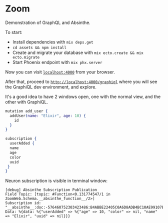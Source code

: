 # Zoom

Demonstration of GraphQL and Absinthe.

To start:

  * Install dependencies with `mix deps.get`
  * `cd assets && npm install`
  * Create and migrate your database with `mix ecto.create && mix ecto.migrate`
  * Start Phoenix endpoint with `mix phx.server`

Now you can visit [`localhost:4000`](http://localhost:4000) from your browser.

After that, proceed to [`http://localhost:4000/graphiql`](http://localhost:4000/graphiql) where you will see the GraphiQL dev environment, and explore.

It's a good idea to have 2 windows open, one with the normal view, and the other with GraphiQL.

```elixir
mutation add_user {
  addUser(name: "Elixir", age: 10) {
    id
  }
}

subscription {
  userAdded {
  name
  age
  color
  uuid
 }
}
```

Neuron subscription is visible in terminal window:
```
[debug] Absinthe Subscription Publication
Field Topic: [topic: #Function<0.131774547/1 in ZoomWeb.Schema.__absinthe_function__/2>]
Subscription id: "__absinthe__:doc:-576460752303423486:B4ABBE22405C0A6D8ADB4BC10AE99107E16A301630302C4EBD4C20CFF7699E73"
Data: %{data: %{"userAdded" => %{"age" => 10, "color" => nil, "name" => "Elixir", "uuid" => nil}}}
```
